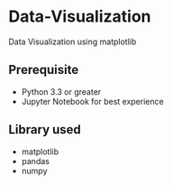 # Data-Visualization
Data Visualization using matplotlib

## Prerequisite  ##

* Python 3.3 or greater
* Jupyter Notebook for best experience

## Library used ##

* matplotlib
* pandas
* numpy


